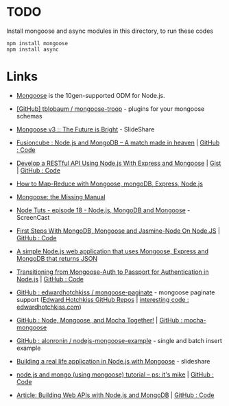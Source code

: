 # TODO

Install mongoose and async modules in this directory, to run these codes

```
npm install mongoose
npm install async
```

# Links

* [Mongoose](http://mongoosejs.com/) is the 10gen-supported ODM for Node.js.

* [[GitHub] tblobaum / mongoose-troop](https://github.com/tblobaum/mongoose-troop) - plugins for your mongoose schemas

* [Mongoose v3 :: The Future is Bright](http://www.slideshare.net/aaronheckmann/mongoose-v3-the-future-is-bright) - SlideShare

* [Fusioncube : Node.js and MongoDB – A match made in heaven](http://www.fusioncube.net/index.php/node-js-and-mongodb-a-match-made-in-heaven) | [GitHub : Code](https://github.com/chortlehoort/Node_Tutorial/blob/master/mongoose/mongoose.js)

* [Develop a RESTful API Using Node.js With Express and Mongoose](http://pixelhandler.com/blog/2012/02/09/develop-a-restful-api-using-node-js-with-express-and-mongoose/) | [Gist](https://gist.github.com/1791080) | [GitHub : Code](https://github.com/pixelhandler/ecomapi)

* [How to Map-Reduce with Mongoose, mongoDB, Express, Node.js](http://wmilesn.com/2011/07/code/how-to-map-reduce-with-mongoose-mongodb-express-node-js/)

* [Mongoose: the Missing Manual](http://www.wonderlandlabs.com/wll_drupal/node/mongoose/index.html)

* [Node Tuts - episode 18 - Node.js, MongoDB and Mongoose](http://nodetuts.com/tutorials/18-mongodb-and-mongoose.html) - ScreenCast

* [First Steps With MongoDB, Mongoose and Jasmine-Node On Node.JS](http://thatextramile.be/blog/2011/07/first-steps-with-mongodb-mongoose-and-jasmine-node-on-node-js/) | [GitHub : Code](https://github.com/davybrion/therabbithole)

* [A simple Node.js web application that uses Mongoose, Express and MongoDB that returns JSON](http://www.giantflyingsaucer.com/blog/?p=3497)

* [Transitioning from Mongoose-Auth to Passport for Authentication in Node.js](http://raquelvelez.com/blog/2012/03/transitioning-from-mongoose-auth-to-passport/) | [GitHub : Code](https://github.com/rockbot/CrowdNotes)

* [GitHub : edwardhotchkiss / mongoose-paginate](https://github.com/edwardhotchkiss/mongoose-paginate) - mongoose paginate support ([Edward Hotchkiss GitHub Repos](https://github.com/edwardhotchkiss) | [interesting code : edwardhotchkiss.com](https://github.com/edwardhotchkiss/edwardhotchkiss.com)) 

* [GitHub : Node, Mongoose, and Mocha Together!](https://github.com/joshmosh/node-mongoose-mocha-demo) | [GitHub : mocha-mongoose](https://github.com/elliotf/mocha-mongoose)

* [GitHub : alonronin / nodejs-mongoose-example](https://github.com/alonronin/nodejs-mongoose-example) - single and batch insert example

* [Building a real life application in Node.js with Mongoose](http://www.slideshare.net/fakedarren/building-a-real-life-application-in-node-js) - slideshare

* [node.js and mongo (using mongoose) tutorial – ps: it's mike](http://psitsmike.com/2012/02/node-js-and-mongo-using-mongoose-tutorial/) | [GitHub : Code](https://github.com/mmukhin/psitsmike_mongodb_tutorial)

* [Article: Building Web APIs with Node.js and MongoDB](http://www.code-magazine.com/Article.aspx?quickid=1210041) | [GitHub : Code](https://github.com/donnfelker/workout-tracker)



